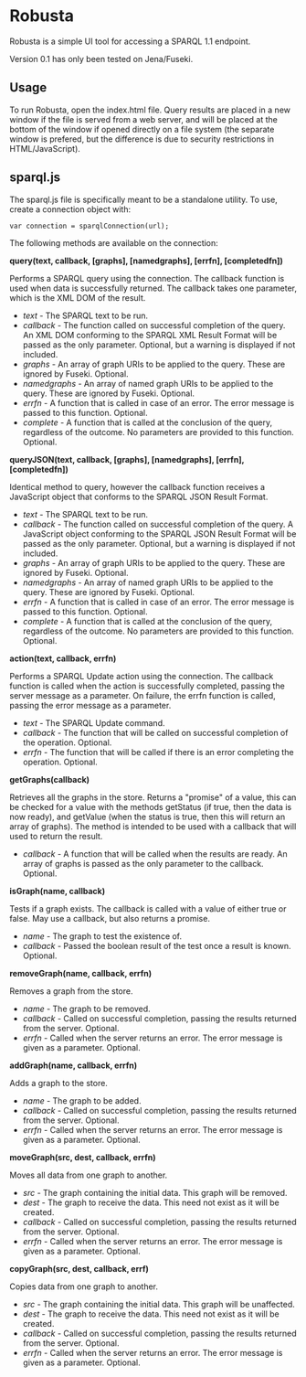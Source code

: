 # Robusta

Robusta is a simple UI tool for accessing a SPARQL 1.1 endpoint.

Version 0.1 has only been tested on Jena/Fuseki.

## Usage

To run Robusta, open the index.html file. Query results are placed in a new window if the file is served from a web server, and will be placed at the bottom of the window if opened directly on a file system (the separate window is prefered, but the difference is due to security restrictions in HTML/JavaScript).

## sparql.js

The sparql.js file is specifically meant to be a standalone utility. To use, create a connection object with:

    var connection = sparqlConnection(url);

The following methods are available on the connection:

**query(text, callback, [graphs], [namedgraphs], [errfn], [completedfn])**

Performs a SPARQL query using the connection. The callback function is used when data is successfully returned. The callback takes one parameter, which is the XML DOM of the result.
- *text* - The SPARQL text to be run.
- *callback* - The function called on successful completion of the query. An XML DOM conforming to the SPARQL XML Result Format will be passed as the only parameter. Optional, but a warning is displayed if not included.
- *graphs* - An array of graph URIs to be applied to the query. These are ignored by Fuseki. Optional.
- *namedgraphs* - An array of named graph URIs to be applied to the query. These are ignored by Fuseki. Optional.
- *errfn* - A function that is called in case of an error. The error message is passed to this function. Optional.
- *complete* - A function that is called at the conclusion of the query, regardless of the outcome. No parameters are provided to this function. Optional.


**queryJSON(text, callback, [graphs], [namedgraphs], [errfn], [completedfn])**

Identical method to query, however the callback function receives a JavaScript object that conforms to the SPARQL JSON Result Format.
- *text* - The SPARQL text to be run.
- *callback* - The function called on successful completion of the query. A JavaScript object conforming to the SPARQL JSON Result Format will be passed as the only parameter. Optional, but a warning is displayed if not included.
- *graphs* - An array of graph URIs to be applied to the query. These are ignored by Fuseki. Optional.
- *namedgraphs* - An array of named graph URIs to be applied to the query. These are ignored by Fuseki. Optional.
- *errfn* - A function that is called in case of an error. The error message is passed to this function. Optional.
- *complete* - A function that is called at the conclusion of the query, regardless of the outcome. No parameters are provided to this function. Optional.


**action(text, callback, errfn)**

Performs a SPARQL Update action using the connection. The callback function is called when the action is successfully completed, passing the server message as a parameter. On failure, the errfn function is called, passing the error message as a parameter.
- *text* - The SPARQL Update command.
- *callback* - The function that will be called on successful completion of the operation. Optional.
- *errfn* - The function that will be called if there is an error completing the operation. Optional.


**getGraphs(callback)**

Retrieves all the graphs in the store. Returns a "promise" of a value, this can be checked for a value with the methods getStatus (if true, then the data is now ready), and getValue (when the status is true, then this will return an array of graphs). The method is intended to be used with a callback that will used to return the result.
- *callback* - A function that will be called when the results are ready. An array of graphs is passed as the only parameter to the callback. Optional.


**isGraph(name, callback)**

Tests if a graph exists. The callback is called with a value of either true or false. May use a callback, but also returns a promise.
- *name* - The graph to test the existence of.
- *callback* - Passed the boolean result of the test once a result is known. Optional.


**removeGraph(name, callback, errfn)**

Removes a graph from the store.
- *name* - The graph to be removed.
- *callback* - Called on successful completion, passing the results returned from the server. Optional.
- *errfn* - Called when the server returns an error. The error message is given as a parameter. Optional.


**addGraph(name, callback, errfn)**

Adds a graph to the store.
- *name* - The graph to be added.
- *callback* - Called on successful completion, passing the results returned from the server. Optional.
- *errfn* - Called when the server returns an error. The error message is given as a parameter. Optional.


**moveGraph(src, dest, callback, errfn)**

Moves all data from one graph to another.
- *src* - The graph containing the initial data. This graph will be removed.
- *dest* - The graph to receive the data. This need not exist as it will be created.
- *callback* - Called on successful completion, passing the results returned from the server. Optional.
- *errfn* - Called when the server returns an error. The error message is given as a parameter. Optional.


**copyGraph(src, dest, callback, errf)**

Copies data from one graph to another.
- *src* - The graph containing the initial data. This graph will be unaffected.
- *dest* - The graph to receive the data. This need not exist as it will be created.
- *callback* - Called on successful completion, passing the results returned from the server. Optional.
- *errfn* - Called when the server returns an error. The error message is given as a parameter. Optional.

